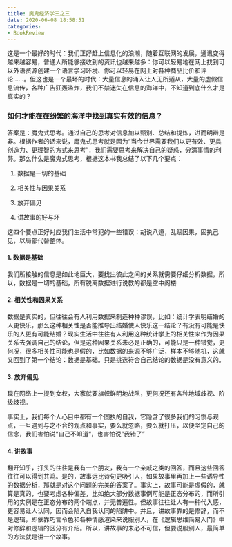 ```yaml
---
title: 魔鬼经济学三之三 
date: 2020-06-08 18:58:51
categories:
- BookReview
---
```




这是一个最好的时代：我们正好赶上信息化的浪潮，随着互联网的发展，通讯变得越来越容易，普通人所能够接收到的资讯也越来越多：你可以轻易地在网上找到可以外语资源创建一个语言学习环境、你可以轻易在网上对各种商品比价和评论……。但这也是一个最坏的时代：大量信息的涌入让人无所适从，大量的虚假信息流传，各种广告狂轰滥炸，我们不禁迷失在信息的海洋中，不知道到底什么才是真实的？

### 如何才能在在纷繁的海洋中找到真实有效的信息？

答案是：魔鬼式思考。通过自己的思考对信息加以甄别、总结和提炼，进而明辨是非。根据作者的话来说，魔鬼式思考就是因为“当今世界需要我们以更有效、更具创造力、更理智的方式来思考”，我们需要思考来解决自己的疑惑，分清事情的利弊。那么什么是魔鬼式思考，根据这本书我总结了以下几个要点：

1.  数据是一切的基础

2. 相关性与因果关系

3. 放弃偏见

4. 讲故事的好与坏

这四个要点正好对应我们生活中常犯的一些错误：胡说八道，乱赋因果，固执己见，以局部代替整体。

#### 1. 数据是基础
我们所接触的信息是如此地巨大，要找出彼此之间的关系就需要仔细分析数据，所以，数据是一切的基础，所有脱离数据进行说教的都是空中阁楼

#### 2. 相关性和因果关系
数据是真实的，但往往会有人利用数据来制造种种谬误，比如：统计学表明结婚的人更快乐，那么这种相关性是否能推导出结婚使人快乐这一结论？有没有可能是快乐的人更有可能结婚？现实生活中往往有人利用这种统计学上的相关性来作为因果关系去强调自己的结论，但是这种因果关系未必是正确的，可能只是一种错觉，更何况，很多相关性可能也是假的，比如数据的来源不够广泛，样本不够随机，这就又回到了第一个结论：数据是基础。只是挑选符合自己结论的数据是没有意义的。

#### 3. 放弃偏见
现在网络上一提到女权，大家就要旗帜鲜明地战队，更何况还有各种地域歧视、阶级歧视。

事实上，我们每个人心目中都有一个固执的自我，它隐含了很多我们的习惯与观点，一旦遇到与之不合的观点和事实，要么就忽略，要么就打压，以便坚定自己的信念，我们害怕说“自己不知道“，也害怕说”我错了”

#### 4. 讲故事
翻开知乎，打头的往往是我有一个朋友，我有一个亲戚之类的回答，而且这些回答往往可以得到共鸣。是的，故事远比诗句更吸引人，如果故事里再加上一些诱导性的数据分析，那就是对这个问题的完美的答案了。事实上，故事可能是虚假的，就算是真的，也要考虑各种偏差，比如绝大部分数据事例可能是正态分布的，而所引用的实例是在正态分布的两个端点，并无普遍性。但故事往往让人有一种代入感，更容易让人认同，因而会陷入自我认同的陷阱中。并且，讲故事靠的是修辞，而不是逻辑，即依靠巧言令色和各种情感渲染来说服别人，在《逻辑思维简易入门》中对修辞和逻辑的区分有介绍。所以，讲故事的未必不可信，但要说服别人，最简单的方法就是讲一个故事。



 


